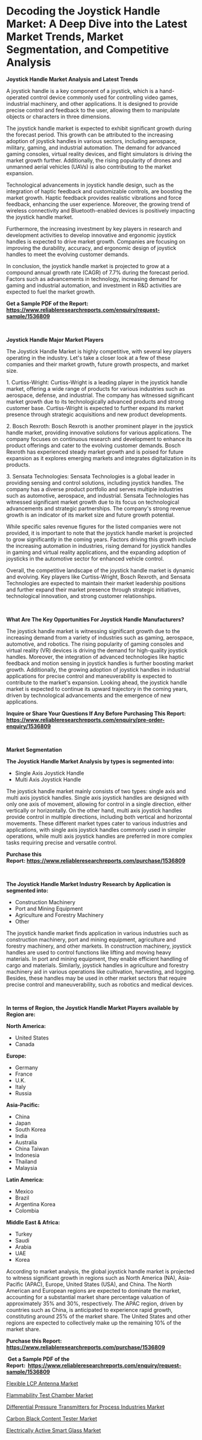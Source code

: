 <p><h1>Decoding the Joystick Handle Market: A Deep Dive into the Latest Market Trends, Market Segmentation, and Competitive Analysis</h1></p><p><strong>Joystick Handle Market Analysis and Latest Trends</strong></p>
<p><p>A joystick handle is a key component of a joystick, which is a hand-operated control device commonly used for controlling video games, industrial machinery, and other applications. It is designed to provide precise control and feedback to the user, allowing them to manipulate objects or characters in three dimensions.</p><p>The joystick handle market is expected to exhibit significant growth during the forecast period. This growth can be attributed to the increasing adoption of joystick handles in various sectors, including aerospace, military, gaming, and industrial automation. The demand for advanced gaming consoles, virtual reality devices, and flight simulators is driving the market growth further. Additionally, the rising popularity of drones and unmanned aerial vehicles (UAVs) is also contributing to the market expansion.</p><p>Technological advancements in joystick handle design, such as the integration of haptic feedback and customizable controls, are boosting the market growth. Haptic feedback provides realistic vibrations and force feedback, enhancing the user experience. Moreover, the growing trend of wireless connectivity and Bluetooth-enabled devices is positively impacting the joystick handle market.</p><p>Furthermore, the increasing investment by key players in research and development activities to develop innovative and ergonomic joystick handles is expected to drive market growth. Companies are focusing on improving the durability, accuracy, and ergonomic design of joystick handles to meet the evolving customer demands.</p><p>In conclusion, the joystick handle market is projected to grow at a compound annual growth rate (CAGR) of 7.7% during the forecast period. Factors such as advancements in technology, increasing demand for gaming and industrial automation, and investment in R&D activities are expected to fuel the market growth.</p></p>
<p><strong>Get a Sample PDF of the Report:&nbsp; <a href="https://www.reliableresearchreports.com/enquiry/request-sample/1536809">https://www.reliableresearchreports.com/enquiry/request-sample/1536809</a></strong></p>
<p>&nbsp;</p>
<p><strong>Joystick Handle Major Market Players</strong></p>
<p><p>The Joystick Handle Market is highly competitive, with several key players operating in the industry. Let's take a closer look at a few of these companies and their market growth, future growth prospects, and market size.</p><p>1. Curtiss-Wright: Curtiss-Wright is a leading player in the joystick handle market, offering a wide range of products for various industries such as aerospace, defense, and industrial. The company has witnessed significant market growth due to its technologically advanced products and strong customer base. Curtiss-Wright is expected to further expand its market presence through strategic acquisitions and new product developments.</p><p>2. Bosch Rexroth: Bosch Rexroth is another prominent player in the joystick handle market, providing innovative solutions for various applications. The company focuses on continuous research and development to enhance its product offerings and cater to the evolving customer demands. Bosch Rexroth has experienced steady market growth and is poised for future expansion as it explores emerging markets and integrates digitalization in its products.</p><p>3. Sensata Technologies: Sensata Technologies is a global leader in providing sensing and control solutions, including joystick handles. The company has a diverse product portfolio and serves multiple industries such as automotive, aerospace, and industrial. Sensata Technologies has witnessed significant market growth due to its focus on technological advancements and strategic partnerships. The company's strong revenue growth is an indicator of its market size and future growth potential.</p><p>While specific sales revenue figures for the listed companies were not provided, it is important to note that the joystick handle market is projected to grow significantly in the coming years. Factors driving this growth include the increasing automation in industries, rising demand for joystick handles in gaming and virtual reality applications, and the expanding adoption of joysticks in the automotive sector for enhanced vehicle control.</p><p>Overall, the competitive landscape of the joystick handle market is dynamic and evolving. Key players like Curtiss-Wright, Bosch Rexroth, and Sensata Technologies are expected to maintain their market leadership positions and further expand their market presence through strategic initiatives, technological innovation, and strong customer relationships.</p></p>
<p>&nbsp;</p>
<p><strong>What Are The Key Opportunities For Joystick Handle Manufacturers?</strong></p>
<p><p>The joystick handle market is witnessing significant growth due to the increasing demand from a variety of industries such as gaming, aerospace, automotive, and robotics. The rising popularity of gaming consoles and virtual reality (VR) devices is driving the demand for high-quality joystick handles. Moreover, the integration of advanced technologies like haptic feedback and motion sensing in joystick handles is further boosting market growth. Additionally, the growing adoption of joystick handles in industrial applications for precise control and maneuverability is expected to contribute to the market's expansion. Looking ahead, the joystick handle market is expected to continue its upward trajectory in the coming years, driven by technological advancements and the emergence of new applications.</p></p>
<p><strong>Inquire or Share Your Questions If Any Before Purchasing This Report: <a href="https://www.reliableresearchreports.com/enquiry/pre-order-enquiry/1536809">https://www.reliableresearchreports.com/enquiry/pre-order-enquiry/1536809</a></strong></p>
<p>&nbsp;</p>
<p><strong>Market Segmentation</strong></p>
<p><strong>The Joystick Handle Market Analysis by types is segmented into:</strong></p>
<p><ul><li>Single Axis Joystick Handle</li><li>Multi Axis Joystick Handle</li></ul></p>
<p><p>The joystick handle market mainly consists of two types: single axis and multi axis joystick handles. Single axis joystick handles are designed with only one axis of movement, allowing for control in a single direction, either vertically or horizontally. On the other hand, multi axis joystick handles provide control in multiple directions, including both vertical and horizontal movements. These different market types cater to various industries and applications, with single axis joystick handles commonly used in simpler operations, while multi axis joystick handles are preferred in more complex tasks requiring precise and versatile control.</p></p>
<p><strong>Purchase this Report:&nbsp;<a href="https://www.reliableresearchreports.com/purchase/1536809">https://www.reliableresearchreports.com/purchase/1536809</a></strong></p>
<p>&nbsp;</p>
<p><strong>The Joystick Handle Market Industry Research by Application is segmented into:</strong></p>
<p><ul><li>Construction Machinery</li><li>Port and Mining Equipment</li><li>Agriculture and Forestry Machinery</li><li>Other</li></ul></p>
<p><p>The joystick handle market finds application in various industries such as construction machinery, port and mining equipment, agriculture and forestry machinery, and other markets. In construction machinery, joystick handles are used to control functions like lifting and moving heavy materials. In port and mining equipment, they enable efficient handling of cargo and materials. Similarly, joystick handles in agriculture and forestry machinery aid in various operations like cultivation, harvesting, and logging. Besides, these handles may be used in other market sectors that require precise control and maneuverability, such as robotics and medical devices.</p></p>
<p>&nbsp;</p>
<p><strong>In terms of Region, the Joystick Handle Market Players available by Region are:</strong></p>
<p>
    <p> <strong> North America: </strong>
        <ul>
            <li>United States</li>
            <li>Canada</li>
        </ul>
        </p> 
    <p> <strong> Europe: </strong>
        <ul>
            <li>Germany</li>
            <li>France</li>
            <li>U.K.</li>
            <li>Italy</li>
            <li>Russia</li>
        </ul>
        </p> 
    <p> <strong> Asia-Pacific: </strong>
        <ul>
            <li>China</li>
            <li>Japan</li>
            <li>South Korea</li>
            <li>India</li>
            <li>Australia</li>
            <li>China Taiwan</li>
            <li>Indonesia</li>
            <li>Thailand</li>
            <li>Malaysia</li>
        </ul>
        </p> 
    <p> <strong> Latin America: </strong>
        <ul>
            <li>Mexico</li>
            <li>Brazil</li>
            <li>Argentina Korea</li>
            <li>Colombia</li>
        </ul>
        </p> 
    <p> <strong> Middle East & Africa: </strong>
        <ul>
            <li>Turkey</li>
            <li>Saudi</li>
            <li>Arabia</li>
            <li>UAE</li>
            <li>Korea</li>
        </ul>
    </p>
    </p>
<p><p>According to market analysis, the global joystick handle market is projected to witness significant growth in regions such as North America (NA), Asia-Pacific (APAC), Europe, United States (USA), and China. The North American and European regions are expected to dominate the market, accounting for a substantial market share percentage valuation of approximately 35% and 30%, respectively. The APAC region, driven by countries such as China, is anticipated to experience rapid growth, constituting around 25% of the market share. The United States and other regions are expected to collectively make up the remaining 10% of the market share.</p></p>
<p><strong>Purchase this Report: <a href="https://www.reliableresearchreports.com/purchase/1536809">https://www.reliableresearchreports.com/purchase/1536809</a></strong></p>
<p>&nbsp;<strong>Get a Sample PDF of the Report:&nbsp;&nbsp;<a href="https://www.reliableresearchreports.com/enquiry/request-sample/1536809">https://www.reliableresearchreports.com/enquiry/request-sample/1536809</a></strong></p>
<p><strong></strong></p>
<p><p><a href="https://medium.com/@evertkohler82/flexible-lcp-antenna-market-the-key-to-successful-business-strategy-forecast-till-2030-5ec995e09639">Flexible LCP Antenna Market</a></p><p><a href="https://github.com/kipkeeva/Market-Research-Report-List-2/blob/main/flammability-test-chamber-market.md">Flammability Test Chamber Market</a></p><p><a href="https://medium.com/@evertkohler82/differential-pressure-transmitters-for-process-industries-nbsp-market-focuses-on-market-share-size-ee9ac287664e">Differential Pressure Transmitters for Process Industries Market</a></p><p><a href="https://github.com/provorikovar/Market-Research-Report-List-2/blob/main/carbon-black-content-tester-market.md">Carbon Black Content Tester Market</a></p><p><a href="https://medium.com/@evertkohler82/electrically-active-smart-glass-market-comprehensive-assessment-by-type-application-and-959b3b19be38">Electrically Active Smart Glass Market</a></p></p>